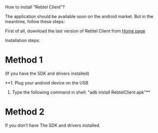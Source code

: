 How to install "Rebtel Client"?

The application should be available soon on the android market. But in the meantime, follow these steps:

First of all, download the last version of Rebtel Client from [Home page](http://code.google.com/p/rebtel-client/)

Installation steps:

# Method 1 #

(If you have the SDK and drivers installed)

**1. Plug your android device on the USB
  1. Type the following command in shell: "adb install RebtelClient.apk"**

# Method 2 #
If you don't have The SDK and drivers installed.

